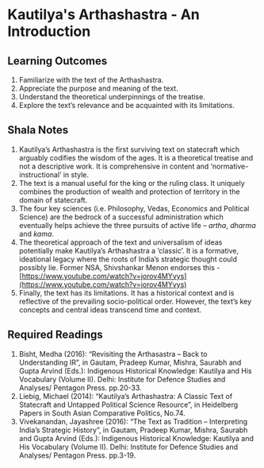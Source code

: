 # Kautilya's Arthashastra - An Introduction
## Learning Outcomes
1.  Familiarize with the text of the Arthashastra.
2.  Appreciate the purpose and meaning of the text.
3.  Understand the theoretical underpinnings of the treatise.
4.  Explore the text’s relevance and be acquainted with its limitations.

## Shala Notes
1.  Kautilya’s Arthashastra is the first surviving text on statecraft which arguably codifies the wisdom of the ages. It is a theoretical treatise and not a descriptive work. It is comprehensive in content and ‘normative-instructional’ in style.
2.  The text is a manual useful for the king or the ruling class. It uniquely combines the production of wealth and protection of territory in the domain of statecraft.
3.  The four key sciences (i.e. Philosophy, Vedas, Economics and Political Science) are the bedrock of a successful administration which eventually helps achieve the three pursuits of active life – _artha_, _dharma_ and _kama_.
4.  The theoretical approach of the text and universalism of ideas potentially make Kautilya’s Arthashastra a ‘classic’. It is a formative, ideational legacy where the roots of India’s strategic thought could possibly lie. Former NSA, Shivshankar Menon endorses this - [https://www.youtube.com/watch?v=jorov4MYvys](https://www.youtube.com/watch?v=jorov4MYvys)
5.  Finally, the text has its limitations. It has a historical context and is reflective of the prevailing socio-political order. However, the text’s key concepts and central ideas transcend time and context.


## Required Readings
1. Bisht, Medha (2016): “Revisiting the Arthasastra – Back to Understanding IR”, in Gautam, Pradeep Kumar, Mishra, Saurabh and Gupta Arvind (Eds.): Indigenous Historical Knowledge: Kautilya and His Vocabulary (Volume II). Delhi: Institute for Defence Studies and Analyses/ Pentagon Press. pp.20-33. 
2. Liebig, Michael (2014): “Kautilya’s Arthashastra: A Classic Text of Statecraft and Untapped Political Science Resource”, in Heidelberg Papers in South Asian Comparative Politics, No.74. 
3. Vivekanandan, Jayashree (2016): “The Text as Tradition – Interpreting India’s Strategic History”, in Gautam, Pradeep Kumar, Mishra, Saurabh and Gupta Arvind (Eds.): Indigenous Historical Knowledge: Kautilya and His Vocabulary (Volume II). Delhi: Institute for Defence Studies and Analyses/ Pentagon Press. pp.3-19.